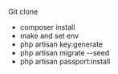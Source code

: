 Git clone

- composer install
- make and set env
- php artisan key:generate
- php artisan migrate --seed
- php artisan passport:install
